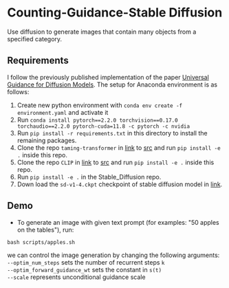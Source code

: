 # Counting-Guidance-Stable Diffusion
Use diffusion to generate images that contain many objects from a specified category.

## Requirements
I follow the previously published implementation of the paper [Universal Guidance for Diffusion Models](https://arxiv.org/abs/2302.07121). The setup for Anaconda environment is as follows:
1. Create new python environment with `conda env create -f environment.yaml` and activate it
2. Run `conda install pytorch==2.2.0 torchvision==0.17.0 torchaudio==2.2.0 pytorch-cuda=11.8 -c pytorch -c nvidia`
3. Run `pip install -r requirements.txt` in this directory to install the remaining packages.
4. Clone the repo `taming-transformer` in [link](https://github.com/CompVis/taming-transformers) to [src](src) and run `pip install -e .` inside this repo.
5. Clone the repo `CLIP` in [link](https://github.com/CompVis/taming-transformers) to [src](src) and run `pip install -e .` inside this repo.
6. Run `pip install -e .` in the Stable_Diffusion repo.
7. Down load the `sd-v1-4.ckpt` checkpoint of stable diffusion model in [link](https://huggingface.co/CompVis/stable-diffusion-v-1-4-original/blob/main/sd-v1-4.ckpt).


## Demo
- To generate an image with given text prompt (for examples: "50 apples on the tables"), run:
```
bash scripts/apples.sh

```
 we can control the image generation by changing the following arguments: \
`--optim_num_steps` sets the number of recurrent steps `k` \
`--optim_forward_guidance_wt` sets the constant in `s(t)` \
`--scale` represents unconditional guidance scale 
